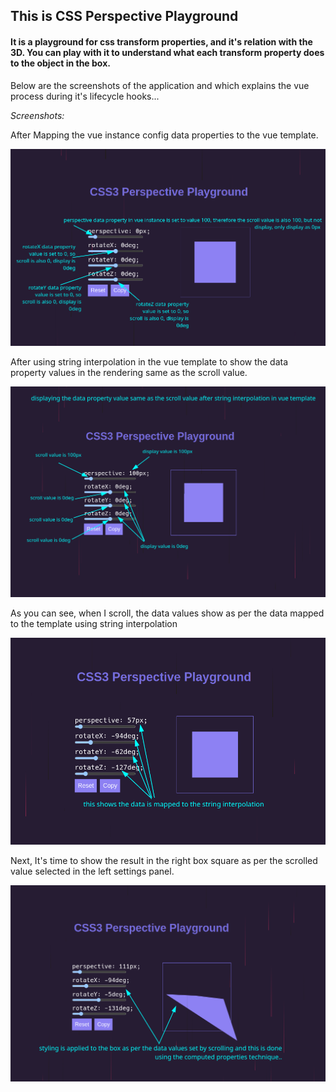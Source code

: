 ## This is CSS Perspective Playground

#### It is a playground for css transform properties, and it's relation with the 3D. You can play with it to understand what each transform property does to the object in the box.

 Below are the screenshots of the application and which explains the vue process during it's lifecycle hooks...

<i>Screenshots:</i>

After Mapping the vue instance config data properties to the vue template.

![perspective-playground-1.png](playground-images%2Fperspective-playground-1.png)

After using string interpolation in the vue template to show the data property values in the rendering same as the scroll value.

![perspective-playground-2.png](playground-images%2Fperspective-playground-2.png)

As you can see, when I scroll, the data values show as per the data mapped to the template using string interpolation

![perspective-playground-3.png](playground-images%2Fperspective-playground-3.png)

Next, It's time to show the result in the right box square as per the scrolled value selected in the left settings panel.

![perspective-playground-4.png](playground-images%2Fperspective-playground-4.png)
